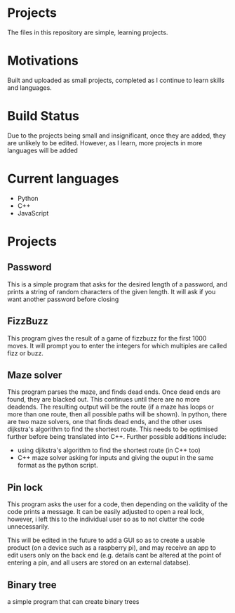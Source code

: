 # Projects

The files in this repository are simple, learning projects.

# Motivations
Built and uploaded as small projects, completed as I continue to learn skills and languages.

# Build Status
Due to the projects being small and insignificant, once they are added, they are unlikely to be edited. However, as I learn, more projects in more languages will be added

# Current languages
- Python
- C++
- JavaScript

# Projects
## Password
This is a simple program that asks for the desired length of a password, and prints a string of random characters of the given length. It will ask if you want another password before closing
## FizzBuzz
This program gives the result of a game of fizzbuzz for the first 1000 moves. It will prompt you to enter the integers for which multiples are called fizz or buzz.
## Maze solver
This program parses the maze, and finds dead ends. Once dead ends are found, they are blacked out. This continues until there are no more deadends. The resulting output will be the route (if a maze has loops or more than one route, then all possible paths will be shown).
In python, there are two maze solvers, one that finds dead ends, and the other uses dijkstra's algorithm to find the shortest route. This needs to be optimised further before being translated into C++.
Further possible additions include:
- using djikstra's algorithm to find the shortest route (in C++ too)
- C++ maze solver asking for inputs and giving the ouput in the same format as the python script.
## Pin lock
This program asks the user for a code, then depending on the validity of the code prints a message. It can be easily adjusted to open a real lock, however, i left this to the individual user so as to not clutter the code unnecessarily.

This will be edited in the future to add a GUI so as to create a usable product (on a device such as a raspberry pi), and may receive an app to edit users only on the back end (e.g. details cant be altered at the point of entering a pin, and all users are stored on an external databse).
## Binary tree
a simple program that can create binary trees

